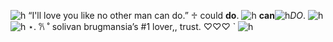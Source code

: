 ![h](https://files.catbox.moe/ajhqjd.png)
“I'll love you like no other man can do.”
          ♱ could **do**.
![h](https://files.catbox.moe/we9fe7.webp)
**can**![h](https://files.catbox.moe/8fioyb.gif)*DO*.
![h](https://files.catbox.moe/in99nw.gif)
![h](https://files.catbox.moe/f0qovs.png)
 ⋆. 𐙚 ˚ solivan brugmansia’s #1 lover,, trust. ♡♡♡ `
![h](https://files.catbox.moe/9sv9fe.jpg)
